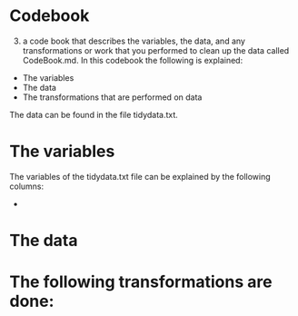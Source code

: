 # Codebook 
 3) a code book that describes the variables, the data, and any transformations or work that you performed to clean up the data called CodeBook.md.
In this codebook the following is explained:
- The variables
- The data
- The transformations that are performed on data

The data can be found in the file tidydata.txt.

# The variables
The variables of the tidydata.txt file can be explained by the following columns:

-  


# The data


# The following transformations are done:

